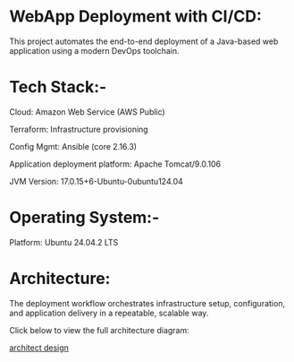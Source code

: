 # WebApp Deployment with CI/CD:

This project automates the end-to-end deployment of a Java-based web application using a modern DevOps toolchain.

# Tech Stack:-

Cloud: Amazon Web Service (AWS Public)

Terraform: Infrastructure provisioning

Config Mgmt: Ansible (core 2.16.3)

Application deployment platform: Apache Tomcat/9.0.106

JVM Version: 17.0.15+6-Ubuntu-0ubuntu124.04

# Operating System:-

Platform: Ubuntu 24.04.2 LTS

# Architecture:

The deployment workflow orchestrates infrastructure setup, configuration, and application delivery in a repeatable, scalable way.

Click below to view the full architecture diagram:

[architect design](https://github.com/thangacodes/webapp_deployment_cicd/blob/main/deployment/end-to-end-architecutre.png)
